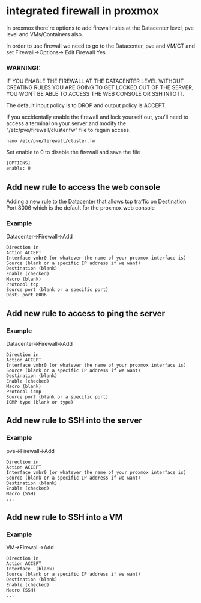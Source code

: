 # integrated firewall in proxmox
In proxmox there're options to add firewall rules at the Datacenter level, pve level and VMs/Containers also.

In order to use firewall we need to go to the Datacenter, pve and VM/CT and set Firewall->Options-> Edit Firewall Yes

### WARNING!:
IF YOU ENABLE THE FIREWALL AT THE DATACENTER LEVEL WITHOUT CREATING RULES YOU ARE GOING TO GET LOCKED OUT OF THE SERVER, YOU WONT BE ABLE TO ACCESS THE WEB CONSOLE OR SSH INTO IT.

The default input policy is to DROP and output policy is ACCEPT.

If you accidentally enable the firewall and lock yourself out, you'll need to access a terminal on your server and modify the "/etc/pve/firewall/cluster.fw" file to regain access.
```
nano /etc/pve/firewall/cluster.fw
```
Set enable to 0 to disable the firewall and save the file
```
[OPTIONS]
enable: 0 
```
## Add new rule to access the web console
Adding a new rule to the Datacenter that allows tcp traffic on Destination Port 8006 which is the default for the proxmox web console
### Example
Datacenter->Firewall->Add
```
Direction in
Action ACCEPT
Interface vmbr0 (or whatever the name of your proxmox interface is)
Source (blank or a specific IP address if we want)
Destination (blank)
Enable (checked)
Macro (blank)
Protocol tcp
Source port (blank or a specific port)
Dest. port 8006
```
## Add new rule to access to ping the server
### Example
Datacenter->Firewall->Add
```
Direction in
Action ACCEPT
Interface vmbr0 (or whatever the name of your proxmox interface is)
Source (blank or a specific IP address if we want)
Destination (blank)
Enable (checked)
Macro (blank)
Protocol icmp
Source port (blank or a specific port)
ICMP type (blank or type)
```
## Add new rule to SSH into the server
### Example
pve->Firewall->Add
```
Direction in
Action ACCEPT
Interface vmbr0 (or whatever the name of your proxmox interface is)
Source (blank or a specific IP address if we want)
Destination (blank)
Enable (checked)
Macro (SSH)
...
```
## Add new rule to SSH into a VM
### Example
VM->Firewall->Add
```
Direction in
Action ACCEPT
Interface  (blank)
Source (blank or a specific IP address if we want)
Destination (blank)
Enable (checked)
Macro (SSH)
...
```